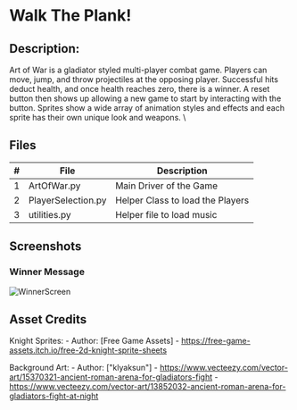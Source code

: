 # Walk The Plank!


## Description:

Art of War is a gladiator styled multi-player combat game. Players can move, jump, and throw projectiles at the opposing player. Successful hits deduct health, and once health reaches zero, there is a winner. A reset button then shows up allowing a new game to start by interacting with the button. Sprites show a wide array of animation styles and effects and each sprite has their own unique look and weapons.
\

## Files

|   #    | File                    | Description                                          |
| :---:  | ----------------------- | ---------------------------------------------------- |
|   1    | ArtOfWar.py             | Main Driver of the Game                              |
|   2    | PlayerSelection.py      | Helper Class to load the Players                     |
|   3    | utilities.py            | Helper file to load music                            |

## Screenshots

### Winner Message
![WinnerScreen]()


## Asset Credits
  Knight Sprites:
      - Author: [Free Game Assets]
      - https://free-game-assets.itch.io/free-2d-knight-sprite-sheets

  Background Art:
      - Author: ["klyaksun"]
      - https://www.vecteezy.com/vector-art/15370321-ancient-roman-arena-for-gladiators-fight
      - https://www.vecteezy.com/vector-art/13852032-ancient-roman-arena-for-gladiators-fight-at-night
